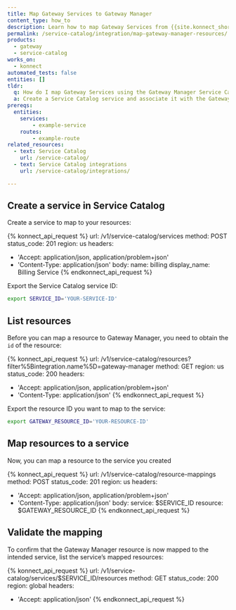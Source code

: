 ```yaml
---
title: Map Gateway Services to Gateway Manager
content_type: how_to
description: Learn how to map Gateway Services from {{site.konnect_short_name}} Gateway Manager to visualize services across multiple Control Planes
permalink: /service-catalog/integration/map-gateway-manager-resources/
products:
  - gateway
  - service-catalog
works_on:
  - konnect
automated_tests: false
entities: []
tldr:
  q: How do I map Gateway Services using the Gateway Manager Service Catalog
  a: Create a Service Catalog service and associate it with the Gateway Manager integration.
prereqs:
  entities:
    services:
        - example-service
    routes:
        - example-route
related_resources:
  - text: Service Catalog
    url: /service-catalog/
  - text: Service Catalog integrations
    url: /service-catalog/integrations/

---
```


## Create a service in Service Catalog

Create a service to map to your resources:

<!--vale off-->
{% konnect_api_request %}
url: /v1/service-catalog/services
method: POST
status_code: 201
region: us
headers:
  - 'Accept: application/json, application/problem+json'
  - 'Content-Type: application/json'
body:
  name: billing
  display_name: Billing Service
{% endkonnect_api_request %}
<!--vale on-->

Export the Service Catalog service ID:

```sh
export SERVICE_ID='YOUR-SERVICE-ID'
```


## List resources

Before you can map a resource to Gateway Manager, you need to obtain the `id` of the resource:

<!--vale off-->
{% konnect_api_request %}
url: /v1/service-catalog/resources?filter%5Bintegration.name%5D=gateway-manager
method: GET
region: us
status_code: 200
headers:
  - 'Accept: application/json, application/problem+json'
  - 'Content-Type: application/json'
{% endkonnect_api_request %}
<!--vale on-->

Export the resource ID you want to map to the service:

```sh
export GATEWAY_RESOURCE_ID='YOUR-RESOURCE-ID'
```

## Map resources to a service

Now, you can map a resource to the service you created

<!--vale off-->
{% konnect_api_request %}
url: /v1/service-catalog/resource-mappings
method: POST
status_code: 201
region: us
headers:
  - 'Accept: application/json, application/problem+json'
  - 'Content-Type: application/json'
body:
  service: $SERVICE_ID
  resource: $GATEWAY_RESOURCE_ID
{% endkonnect_api_request %}
<!--vale on-->



## Validate the mapping

To confirm that the Gateway Manager resource is now mapped to the intended service, list the service’s mapped resources:

<!--vale off-->
{% konnect_api_request %}
url: /v1/service-catalog/services/$SERVICE_ID/resources
method: GET
status_code: 200
region: global
headers:
  - 'Accept: application/json'
{% endkonnect_api_request %}
<!--vale on-->
